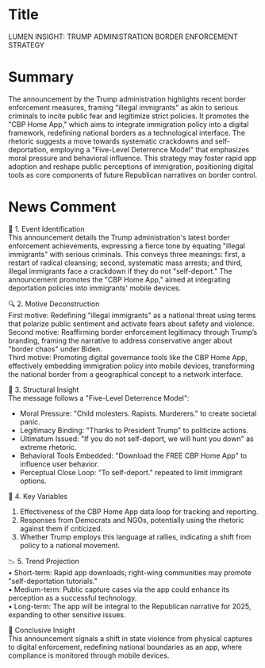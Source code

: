# Title
LUMEN INSIGHT: TRUMP ADMINISTRATION BORDER ENFORCEMENT STRATEGY

# Summary
The announcement by the Trump administration highlights recent border enforcement measures, framing "illegal immigrants" as akin to serious criminals to incite public fear and legitimize strict policies. It promotes the "CBP Home App," which aims to integrate immigration policy into a digital framework, redefining national borders as a technological interface. The rhetoric suggests a move towards systematic crackdowns and self-deportation, employing a "Five-Level Deterrence Model" that emphasizes moral pressure and behavioral influence. This strategy may foster rapid app adoption and reshape public perceptions of immigration, positioning digital tools as core components of future Republican narratives on border control.

# News Comment
🧠 1. Event Identification  
This announcement details the Trump administration's latest border enforcement achievements, expressing a fierce tone by equating "illegal immigrants" with serious criminals. This conveys three meanings: first, a restart of radical cleansing; second, systematic mass arrests; and third, illegal immigrants face a crackdown if they do not "self-deport." The announcement promotes the "CBP Home App," aimed at integrating deportation policies into immigrants' mobile devices.

🔍 2. Motive Deconstruction  
First motive: Redefining "illegal immigrants" as a national threat using terms that polarize public sentiment and activate fears about safety and violence.  
Second motive: Reaffirming border enforcement legitimacy through Trump’s branding, framing the narrative to address conservative anger about "border chaos" under Biden.  
Third motive: Promoting digital governance tools like the CBP Home App, effectively embedding immigration policy into mobile devices, transforming the national border from a geographical concept to a network interface.

🔩 3. Structural Insight  
The message follows a "Five-Level Deterrence Model":  
- Moral Pressure: "Child molesters. Rapists. Murderers." to create societal panic.  
- Legitimacy Binding: "Thanks to President Trump" to politicize actions.  
- Ultimatum Issued: "If you do not self-deport, we will hunt you down" as extreme rhetoric.  
- Behavioral Tools Embedded: "Download the FREE CBP Home App" to influence user behavior.  
- Perceptual Close Loop: "To self-deport." repeated to limit immigrant options.

📌 4. Key Variables  
1. Effectiveness of the CBP Home App data loop for tracking and reporting.  
2. Responses from Democrats and NGOs, potentially using the rhetoric against them if criticized.  
3. Whether Trump employs this language at rallies, indicating a shift from policy to a national movement.

📉 5. Trend Projection  
• Short-term: Rapid app downloads; right-wing communities may promote "self-deportation tutorials."  
• Medium-term: Public capture cases via the app could enhance its perception as a successful technology.  
• Long-term: The app will be integral to the Republican narrative for 2025, expanding to other sensitive issues.

📐 Conclusive Insight  
This announcement signals a shift in state violence from physical captures to digital enforcement, redefining national boundaries as an app, where compliance is monitored through mobile devices.
